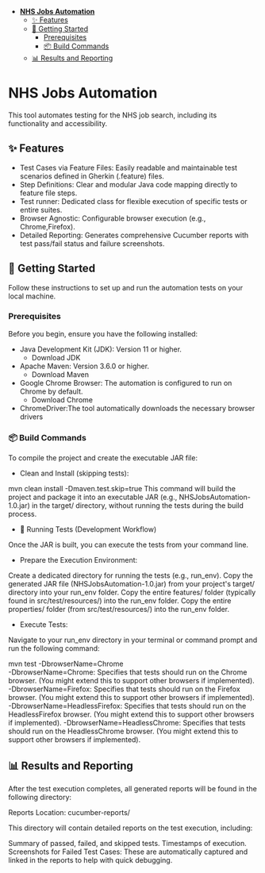 <!-- TOC -->
* [**NHS Jobs Automation**](#nhs-jobs-automation)
  * [✨ Features](#-features)
  * [🚀 Getting Started](#-getting-started)
    * [Prerequisites](#prerequisites)
    * [📦 Build Commands](#-build-commands)
  * [📊 Results and Reporting](#-results-and-reporting)
<!-- TOC -->

# **NHS Jobs Automation**

This tool automates testing for the NHS job search, including its functionality and accessibility.

## ✨ Features

* Test Cases via Feature Files: Easily readable and maintainable test scenarios defined in Gherkin (.feature) files.
* Step Definitions: Clear and modular Java code mapping directly to feature file steps.
* Test runner: Dedicated class for flexible execution of specific tests or entire suites.
* Browser Agnostic: Configurable browser execution (e.g., Chrome,Firefox).
* Detailed Reporting: Generates comprehensive Cucumber reports with test pass/fail status and failure screenshots.

## 🚀 Getting Started

Follow these instructions to set up and run the automation tests on your local machine.

###  Prerequisites

Before you begin, ensure you have the following installed:

* Java Development Kit (JDK): Version 11 or higher.
  * Download JDK
* Apache Maven: Version 3.6.0 or higher.
  * Download Maven
* Google Chrome Browser: The automation is configured to run on Chrome by default.
  * Download Chrome
* ChromeDriver:The tool automatically downloads the necessary browser drivers

### 📦 Build Commands

To compile the project and create the executable JAR file:

* Clean and Install (skipping tests):

mvn clean install -Dmaven.test.skip=true
This command will build the project and package it into an executable JAR (e.g., NHSJobsAutomation-1.0.jar) in the target/ directory, without running the tests during the build process.

* 🏃 Running Tests (Development Workflow)

Once the JAR is built, you can execute the tests from your command line.

* Prepare the Execution Environment:

Create a dedicated directory for running the tests (e.g., run_env).
Copy the generated JAR file (NHSJobsAutomation-1.0.jar) from your project's target/ directory into your run_env folder.
Copy the entire features/ folder (typically found in src/test/resources/) into the run_env folder.
Copy the entire properties/ folder (from src/test/resources/) into the run_env folder.

* Execute Tests:

Navigate to your run_env directory in your terminal or command prompt and run the following command:

mvn test -DbrowserName=Chrome  
-DbrowserName=Chrome: Specifies that tests should run on the Chrome browser. (You might extend this to support other browsers if implemented).
-DbrowserName=Firefox: Specifies that tests should run on the Firefox browser. (You might extend this to support other browsers if implemented).
-DbrowserName=HeadlessFirefox: Specifies that tests should run on the HeadlessFirefox browser. (You might extend this to support other browsers if implemented).
-DbrowserName=HeadlessChrome: Specifies that tests should run on the HeadlessChrome browser. (You might extend this to support other browsers if implemented).
## 📊 Results and Reporting

After the test execution completes, all generated reports will be found in the following directory:

Reports Location: cucumber-reports/

This directory will contain detailed reports on the test execution, including:

Summary of passed, failed, and skipped tests.
Timestamps of execution.
Screenshots for Failed Test Cases: These are automatically captured and linked in the reports to help with quick debugging.


